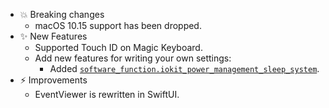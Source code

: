 -   💥 Breaking changes
    -   macOS 10.15 support has been dropped.
-   ✨ New Features
    -   Supported Touch ID on Magic Keyboard.
    -   Add new features for writing your own settings:
        -   Added [`software_function.iokit_power_management_sleep_system`](https://karabiner-elements.pqrs.org/docs/json/complex-modifications-manipulator-definition/to/software_function/iokit_power_management_sleep_system/).
-   ⚡️ Improvements
    -   EventViewer is rewritten in SwiftUI.
